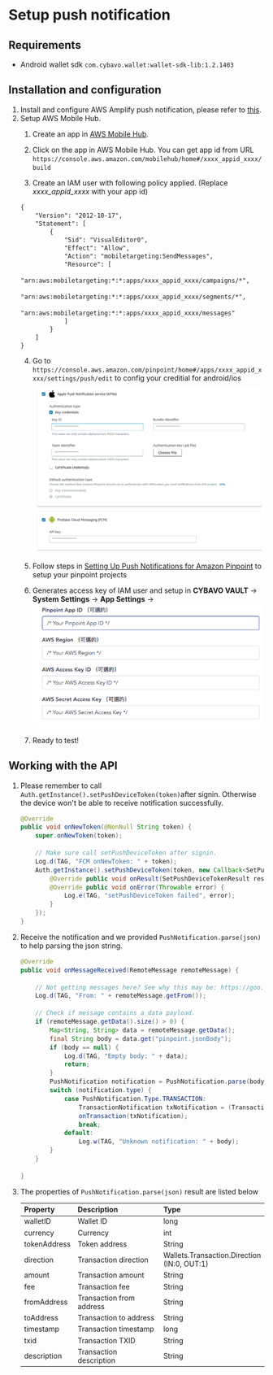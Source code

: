 # Setup push notification
## Requirements
- Android wallet sdk `com.cybavo.wallet:wallet-sdk-lib:1.2.1403`
## Installation and configuration
1. Install and configure AWS Amplify push notification, please refer to [this](https://aws-amplify.github.io/docs/js/push-notifications).
2. Setup AWS Mobile Hub.
    1. Create an app in [AWS Mobile Hub](https://console.aws.amazon.com/mobilehub/home#/). 
    2. Click on the app in AWS Mobile Hub. You can get app id from URL `https://console.aws.amazon.com/mobilehub/home#/xxxx_appid_xxxx/build`

    3. Create an IAM user with following policy applied. (Replace *xxxx_appid_xxxx* with your app id)
    ```
    {
        "Version": "2012-10-17",
        "Statement": [
            {
                "Sid": "VisualEditor0",
                "Effect": "Allow",
                "Action": "mobiletargeting:SendMessages",
                "Resource": [
                    "arn:aws:mobiletargeting:*:*:apps/xxxx_appid_xxxx/campaigns/*",
                    "arn:aws:mobiletargeting:*:*:apps/xxxx_appid_xxxx/segments/*",
                    "arn:aws:mobiletargeting:*:*:apps/xxxx_appid_xxxx/messages"
                ]
            }
        ]
    }
    ```
    4. Go to `https://console.aws.amazon.com/pinpoint/home#/apps/xxxx_appid_xxxx/settings/push/edit` to config your creditial for android/ios
    ![image](images/aws_pinpoint_push.png)

    5. Follow steps in [Setting Up Push Notifications for Amazon Pinpoint](https://docs.aws.amazon.com/pinpoint/latest/developerguide/mobile-push.html) to setup your pinpoint projects

    6. Generates access key of IAM user and setup in **CYBAVO VAULT** -> **System Settings** -> **App Settings** -> 
    ![image](images/pinpoint_settings.png)

    7. Ready to test!
## Working with the API
1. Please remember to call `Auth.getInstance().setPushDeviceToken(token)`after signin. Otherwise the device won't be able to receive notification successfully. 
    ```java
    @Override
    public void onNewToken(@NonNull String token) {
        super.onNewToken(token);
        
        // Make sure call setPushDeviceToken after signin. 
        Log.d(TAG, "FCM onNewToken: " + token);
        Auth.getInstance().setPushDeviceToken(token, new Callback<SetPushDeviceTokenResult>() {
            @Override public void onResult(SetPushDeviceTokenResult result) {}
            @Override public void onError(Throwable error) {
                Log.e(TAG, "setPushDeviceToken failed", error);
            }
        });
    }
    ```
3. Receive the notification and we provided `PushNotification.parse(json)` to help parsing the json string.
    ```java
    @Override
    public void onMessageReceived(RemoteMessage remoteMessage) {

        // Not getting messages here? See why this may be: https://goo.gl/39bRNJ
        Log.d(TAG, "From: " + remoteMessage.getFrom());

        // Check if message contains a data payload.
        if (remoteMessage.getData().size() > 0) {
            Map<String, String> data = remoteMessage.getData();
            final String body = data.get("pinpoint.jsonBody");
            if (body == null) {
                Log.d(TAG, "Empty body: " + data);
                return;
            }
            PushNotification notification = PushNotification.parse(body);
            switch (notification.type) {
                case PushNotification.Type.TRANSACTION:
                    TransactionNotification txNotification = (TransactionNotification) notification;
                    onTransaction(txNotification);
                    break;
                default:
                    Log.w(TAG, "Unknown notification: " + body);
            }
        }

    }
    ```
4. The properties of `PushNotification.parse(json)` result are listed below

    Property    | Description  | Type  
    :------------|:------------|:-------
    walletID    | Wallet ID    |  long 
    currency    | Currency     |  int 
    tokenAddress  | Token address | String
    direction  | Transaction direction | Wallets.Transaction.Direction<br>(IN:0, OUT:1)
    amount  | Transaction amount | String
    fee  | Transaction fee | String
    fromAddress  | Transaction from address | String
    toAddress  | Transaction to address | String
    timestamp  | Transaction timestamp | long
    txid  | Transaction TXID | String
    description  | Transaction description | String
